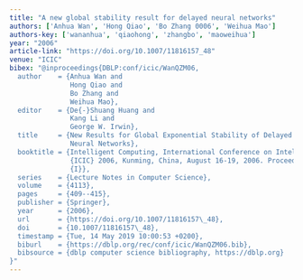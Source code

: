 ```yaml
---
title: "A new global stability result for delayed neural networks"
authors: ['Anhua Wan', 'Hong Qiao', 'Bo Zhang 0006', 'Weihua Mao']
authors-key: ['wananhua', 'qiaohong', 'zhangbo', 'maoweihua']
year: "2006"
article-link: "https://doi.org/10.1007/11816157_48"
venue: "ICIC"
bibex: "@inproceedings{DBLP:conf/icic/WanQZM06,
  author    = {Anhua Wan and
               Hong Qiao and
               Bo Zhang and
               Weihua Mao},
  editor    = {De{-}Shuang Huang and
               Kang Li and
               George W. Irwin},
  title     = {New Results for Global Exponential Stability of Delayed Cohen-Grossberg
               Neural Networks},
  booktitle = {Intelligent Computing, International Conference on Intelligent Computing,
               {ICIC} 2006, Kunming, China, August 16-19, 2006. Proceedings, Part
               {I}},
  series    = {Lecture Notes in Computer Science},
  volume    = {4113},
  pages     = {409--415},
  publisher = {Springer},
  year      = {2006},
  url       = {https://doi.org/10.1007/11816157\_48},
  doi       = {10.1007/11816157\_48},
  timestamp = {Tue, 14 May 2019 10:00:53 +0200},
  biburl    = {https://dblp.org/rec/conf/icic/WanQZM06.bib},
  bibsource = {dblp computer science bibliography, https://dblp.org}
}"
---
```

